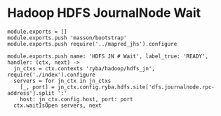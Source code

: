 
# Hadoop HDFS JournalNode Wait

    module.exports = []
    module.exports.push 'masson/bootstrap'
    module.exports.push require('../mapred_jhs').configure

    module.exports.push name: 'HDFS JN # Wait', label_true: 'READY', handler: (ctx, next) ->
      jn_ctxs = ctx.contexts 'ryba/hadoop/hdfs_jn', require('./index').configure
      servers = for jn_ctx in jn_ctxs
        [_, port] = jn_ctx.config.ryba.hdfs.site['dfs.journalnode.rpc-address'].split ':'
        host: jn_ctx.config.host, port: port
      ctx.waitIsOpen servers, next
